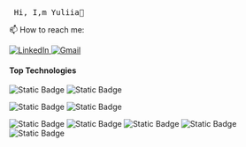 <pre> Hi, I,m Yuliia👋 </pre>

📫 How to reach me:

<a href="https://www.linkedin.com/in/yuliia-kosenchuk/" target="_blank">
  <img src="https://img.shields.io/badge/Linkedin-%230A66C2?logo=linkedin&logoColor=white" alt="LinkedIn">
</a>

<a href="https://mail.google.com/mail/?view=cm&to=yuliia.kosenchuk@gmail.com" target="_blank">
  <img src="https://img.shields.io/badge/Gmail-%23EA4335?logo=gmail&logoColor=white" alt="Gmail">
</a>



#### Top Technologies
 ![Static Badge](https://img.shields.io/badge/JAVASCRIPT-%23F7DF1E?logo=javascript&logoColor=black)  ![Static Badge](https://img.shields.io/badge/TYPESCRIPT-%233178C6?logo=typescript&logoColor=black) 

![Static Badge](https://img.shields.io/badge/REACT-%2361DAFB?logo=react&logoColor=black)
 ![Static Badge](https://img.shields.io/badge/REDUX-%23764ABC?logo=redux&logoColor=black)
 
 ![Static Badge](https://img.shields.io/badge/SASS-%23CC6699?logo=sass&logoColor=white) ![Static Badge](https://img.shields.io/badge/BULMA-%2300D1B2?logo=bulma&logoColor=black) ![Static Badge](https://img.shields.io/badge/PRIMEREACT-%2303C4E8?logo=primereact&logoColor=black) ![Static Badge](https://img.shields.io/badge/REACT%20HOOK%20FORM-%23EC5990?logo=reacthookform&logoColor=black) ![Static Badge](https://img.shields.io/badge/FORMIK-%232563EB?logo=formik&logoColor=black)






